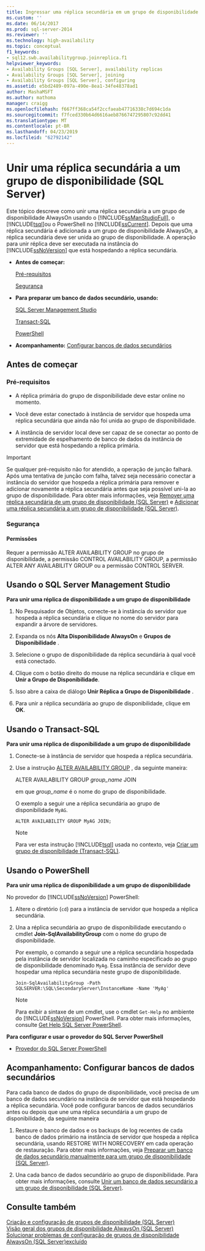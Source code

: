 ```yaml
---
title: Ingressar uma réplica secundária em um grupo de disponibilidade (SQL Server) | Microsoft Docs
ms.custom: ''
ms.date: 06/14/2017
ms.prod: sql-server-2014
ms.reviewer: ''
ms.technology: high-availability
ms.topic: conceptual
f1_keywords:
- sql12.swb.availabilitygroup.joinreplica.f1
helpviewer_keywords:
- Availability Groups [SQL Server], availability replicas
- Availability Groups [SQL Server], joining
- Availability Groups [SQL Server], configuring
ms.assetid: e5bd2489-097a-490e-8ea1-34fe48378ad1
author: MashaMSFT
ms.author: mathoma
manager: craigg
ms.openlocfilehash: f667ff368ca54f2ccfaeab47716338c7d694c1da
ms.sourcegitcommit: f7fced330b64d6616aeb8766747295807c92dd41
ms.translationtype: MT
ms.contentlocale: pt-BR
ms.lasthandoff: 04/23/2019
ms.locfileid: "62792142"
---
```

# <a name="join-a-secondary-replica-to-an-availability-group-sql-server"></a>Unir uma réplica secundária a um grupo de disponibilidade (SQL Server)
  Este tópico descreve como unir uma réplica secundária a um grupo de disponibilidade AlwaysOn usando o [!INCLUDE[ssManStudioFull](../../../includes/ssmanstudiofull-md.md)], o [!INCLUDE[tsql](../../../includes/tsql-md.md)]ou o PowerShell no [!INCLUDE[ssCurrent](../../../includes/sscurrent-md.md)]. Depois que uma réplica secundária é adicionada a um grupo de disponibilidade AlwaysOn, a réplica secundária deve ser unida ao grupo de disponibilidade. A operação para unir réplica deve ser executada na instância do [!INCLUDE[ssNoVersion](../../../includes/ssnoversion-md.md)] que está hospedando a réplica secundária.  
  
-   **Antes de começar:**  
  
     [Pré-requisitos](#Prerequisites)  
  
     [Segurança](#Security)  
  
-   **Para preparar um banco de dados secundário, usando:**  
  
     [SQL Server Management Studio](#SSMSProcedure)  
  
     [Transact-SQL](#TsqlProcedure)  
  
     [PowerShell](#PowerShellProcedure)  
  
-   **Acompanhamento:** [Configurar bancos de dados secundários](#FollowUp)  
  
##  <a name="BeforeYouBegin"></a> Antes de começar  
  
###  <a name="Prerequisites"></a> Pré-requisitos  
  
-   A réplica primária do grupo de disponibilidade deve estar online no momento.  
  
-   Você deve estar conectado à instância de servidor que hospeda uma réplica secundária que ainda não foi unida ao grupo de disponibilidade.  
  
-   A instância de servidor local deve ser capaz de se conectar ao ponto de extremidade de espelhamento de banco de dados da instância de servidor que está hospedando a réplica primária.  
  
> [!IMPORTANT]  
>  Se qualquer pré-requisito não for atendido, a operação de junção falhará. Após uma tentativa de junção com falha, talvez seja necessário conectar a instância do servidor que hospeda a réplica primária para remover e adicionar novamente a réplica secundária antes que seja possível uni-la ao grupo de disponibilidade. Para obter mais informações, veja [Remover uma réplica secundária de um grupo de disponibilidade &#40;SQL Server&#41;](remove-a-secondary-replica-from-an-availability-group-sql-server.md) e [Adicionar uma réplica secundária a um grupo de disponibilidade &#40;SQL Server&#41;](add-a-secondary-replica-to-an-availability-group-sql-server.md).  
  
###  <a name="Security"></a> Segurança  
  
####  <a name="Permissions"></a> Permissões  
 Requer a permissão ALTER AVAILABILITY GROUP no grupo de disponibilidade, a permissão CONTROL AVAILABILITY GROUP, a permissão ALTER ANY AVAILABILITY GROUP ou a permissão CONTROL SERVER.  
  
##  <a name="SSMSProcedure"></a> Usando o SQL Server Management Studio  
 **Para unir uma réplica de disponibilidade a um grupo de disponibilidade**  
  
1.  No Pesquisador de Objetos, conecte-se à instância do servidor que hospeda a réplica secundária e clique no nome do servidor para expandir a árvore de servidores.  
  
2.  Expanda os nós **Alta Disponibilidade AlwaysOn** e **Grupos de Disponibilidade** .  
  
3.  Selecione o grupo de disponibilidade da réplica secundária à qual você está conectado.  
  
4.  Clique com o botão direito do mouse na réplica secundária e clique em **Unir a Grupo de Disponibilidade**.  
  
5.  Isso abre a caixa de diálogo **Unir Réplica a Grupo de Disponibilidade** .  
  
6.  Para unir a réplica secundária ao grupo de disponibilidade, clique em **OK**.  
  
##  <a name="TsqlProcedure"></a> Usando o Transact-SQL  
 **Para unir uma réplica de disponibilidade a um grupo de disponibilidade**  
  
1.  Conecte-se à instância de servidor que hospeda a réplica secundária.  
  
2.  Use a instrução [ALTER AVAILABILITY GROUP](/sql/t-sql/statements/alter-availability-group-transact-sql) , da seguinte maneira:  
  
     ALTER AVAILABILITY GROUP *group_name* JOIN  
  
     em que *group_name* é o nome do grupo de disponibilidade.  
  
     O exemplo a seguir une a réplica secundária ao grupo de disponibilidade `MyAG`.  
  
    ```  
    ALTER AVAILABILITY GROUP MyAG JOIN;  
    ```  
  
    > [!NOTE]  
    >  Para ver esta instrução [!INCLUDE[tsql](../../../includes/tsql-md.md)] usada no contexto, veja [Criar um grupo de disponibilidade &#40;Transact-SQL&#41;](create-an-availability-group-transact-sql.md).  
  
##  <a name="PowerShellProcedure"></a> Usando o PowerShell  
 **Para unir uma réplica de disponibilidade a um grupo de disponibilidade**  
  
 No provedor do [!INCLUDE[ssNoVersion](../../../includes/ssnoversion-md.md)] PowerShell:  
  
1.  Altere o diretório (`cd`) para a instância de servidor que hospeda a réplica secundária.  
  
2.  Una a réplica secundária ao grupo de disponibilidade executando o cmdlet **Join-SqlAvailabilityGroup** com o nome do grupo de disponibilidade.  
  
     Por exemplo, o comando a seguir une a réplica secundária hospedada pela instância de servidor localizada no caminho especificado ao grupo de disponibilidade denominado `MyAg`.  Essa instância de servidor deve hospedar uma réplica secundária neste grupo de disponibilidade.  
  
    ```  
    Join-SqlAvailabilityGroup -Path SQLSERVER:\SQL\SecondaryServer\InstanceName -Name 'MyAg'  
    ```  
  
    > [!NOTE]  
    >  Para exibir a sintaxe de um cmdlet, use o cmdlet `Get-Help` no ambiente do [!INCLUDE[ssNoVersion](../../../includes/ssnoversion-md.md)] PowerShell. Para obter mais informações, consulte [Get Help SQL Server PowerShell](../../../powershell/sql-server-powershell.md).  
  
 **Para configurar e usar o provedor do SQL Server PowerShell**  
  
-   [Provedor do SQL Server PowerShell](../../../powershell/sql-server-powershell-provider.md)  
  
##  <a name="FollowUp"></a> Acompanhamento: Configurar bancos de dados secundários  
 Para cada banco de dados do grupo de disponibilidade, você precisa de um banco de dados secundário na instância de servidor que está hospedando a réplica secundária. Você pode configurar bancos de dados secundários antes ou depois que une uma réplica secundária a um grupo de disponibilidade, da seguinte maneira  
  
1.  Restaure o banco de dados e os backups de log recentes de cada banco de dados primário na instância de servidor que hospeda a réplica secundária, usando RESTORE WITH NORECOVERY em cada operação de restauração. Para obter mais informações, veja [Preparar um banco de dados secundário manualmente para um grupo de disponibilidade &#40;SQL Server&#41;](manually-prepare-a-secondary-database-for-an-availability-group-sql-server.md).  
  
2.  Una cada banco de dados secundário ao grupo de disponibilidade. Para obter mais informações, consulte [Unir um banco de dados secundário a um grupo de disponibilidade &#40;SQL Server&#41;](join-a-secondary-database-to-an-availability-group-sql-server.md).  
  
## <a name="see-also"></a>Consulte também  
 [Criação e configuração de grupos de disponibilidade &#40;SQL Server&#41;](creation-and-configuration-of-availability-groups-sql-server.md)   
 [Visão geral dos grupos de disponibilidade AlwaysOn &#40;SQL Server&#41;](overview-of-always-on-availability-groups-sql-server.md)   
 [Solucionar problemas de configuração de grupos de disponibilidade AlwaysOn &#40;SQL Server&#41;excluído](troubleshoot-always-on-availability-groups-configuration-sql-server.md)  
  
  
